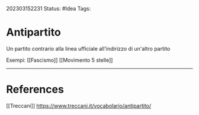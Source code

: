 202303152231
Status: #Idea
Tags:

# Antipartito
Un partito contrario alla linea ufficiale all'indirizzo di un'altro partito

Esempi: [[Fascismo]] [[Movimento 5 stelle]]





---
# References
[[Treccani]] https://www.treccani.it/vocabolario/antipartito/
